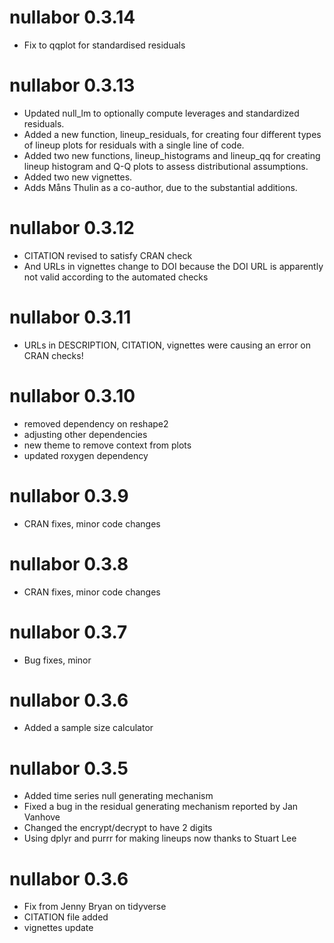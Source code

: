 # nullabor 0.3.14

* Fix to qqplot for standardised residuals

# nullabor 0.3.13

- Updated null_lm to optionally compute leverages and standardized residuals.
- Added a new function, lineup_residuals, for creating four different types of lineup plots for residuals with a single line of code.
- Added two new functions, lineup_histograms and lineup_qq for creating lineup histogram and Q-Q plots to assess distributional assumptions.
- Added two new vignettes.
- Adds Måns Thulin as a co-author, due to the substantial additions.

# nullabor 0.3.12

- CITATION revised to satisfy CRAN check
- And URLs in vignettes change to DOI because the DOI URL is apparently not valid according to the automated checks

# nullabor 0.3.11

- URLs in DESCRIPTION, CITATION, vignettes were causing an error on CRAN checks!

# nullabor 0.3.10

- removed dependency on reshape2
- adjusting other dependencies
- new theme to remove context from plots
- updated roxygen dependency

# nullabor 0.3.9

- CRAN fixes, minor code changes

# nullabor 0.3.8

- CRAN fixes, minor code changes

# nullabor 0.3.7

- Bug fixes, minor

# nullabor 0.3.6

- Added a sample size calculator

# nullabor 0.3.5

- Added time series null generating mechanism
- Fixed a bug in the residual generating mechanism reported by Jan Vanhove
- Changed the encrypt/decrypt to have 2 digits
- Using dplyr and purrr for making lineups now thanks to Stuart Lee

# nullabor 0.3.6

- Fix from Jenny Bryan on tidyverse
- CITATION file added
- vignettes update
